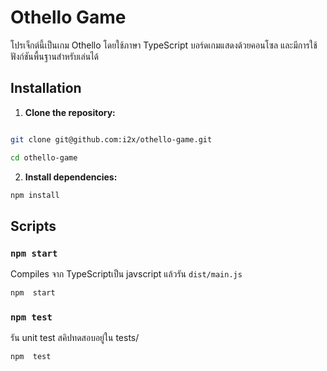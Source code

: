 
# Othello Game

โปรเจ็กต์นี้เป็นเกม Othello โดยใช้ภาษา TypeScript บอร์ดเกมแสดงด้วยคอนโซล และมีการใช้ฟังก์ชันพื้นฐานสำหรับเล่นได้

## Installation

  

1.  **Clone the repository:**

  

```sh

git clone git@github.com:i2x/othello-game.git

cd othello-game

```

  

2.  **Install dependencies:**

  

```sh
npm install
```

  

## Scripts

  

###  `npm start`

  

Compiles จาก TypeScriptเป็น javscript แล้วรัน `dist/main.js`

  

```sh
npm  start
```

###  `npm test`

รัน unit test สคิปทดสอบอยู่ใน tests/
  

```sh
npm  test
```
